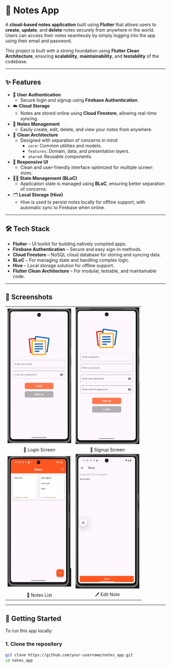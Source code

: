 # 📒 Notes App

A **cloud-based notes application** built using **Flutter** that allows users to **create**, **update**, and **delete** notes securely from anywhere in the world. Users can access their notes seamlessly by simply logging into the app using their email and password.

This project is built with a strong foundation using **Flutter Clean Architecture**, ensuring **scalability**, **maintainability**, and **testability** of the codebase.

---

## ✨ Features

- 🔐 **User Authentication**
  - Secure login and signup using **Firebase Authentication**.
- ☁️ **Cloud Storage**
  - Notes are stored online using **Cloud Firestore**, allowing real-time syncing.
- 📝 **Notes Management**
  - Easily create, edit, delete, and view your notes from anywhere.
- 🧱 **Clean Architecture**
  - Designed with separation of concerns in mind:
    - `core`: Common utilities and models.
    - `features`: Domain, data, and presentation layers.
    - `shared`: Reusable components.
- 📱 **Responsive UI**
  - Clean and user-friendly interface optimized for multiple screen sizes.
- 🧑‍💻 **State Management (BLoC)**
  - Application state is managed using **BLoC**, ensuring better separation of concerns.
- 🗂 **Local Storage (Hive)**
  - Hive is used to persist notes locally for offline support, with automatic sync to Firebase when online.

---

## 🛠 Tech Stack

- **Flutter** – UI toolkit for building natively compiled apps.
- **Firebase Authentication** – Secure and easy sign-in methods.
- **Cloud Firestore** – NoSQL cloud database for storing and syncing data.
- **BLoC** – For managing state and handling complex logic.
- **Hive** – Local storage solution for offline support.
- **Flutter Clean Architecture** – For modular, testable, and maintainable code.

---

## 📸 Screenshots

<!-- Screenshots are located in assets/snapshots/ -->

<div align="center">

<table>
  <tr>
    <td>
      <img src="assets/snapshots/1.png" alt="Login Screen" width="200"/>
    </td>
    <td>
      <img src="assets/snapshots/2.png" alt="Signup Screen" width="200"/>
    </td>
  </tr>
  <tr>
    <td align="center">🔐 Login Screen</td>
    <td align="center">📝 Signup Screen</td>
  </tr>
  <tr>
    <td>
      <img src="assets/snapshots/5.png" alt="Notes List" width="200"/>
    </td>
    <td>
      <img src="assets/snapshots/4.png" alt="Edit Note" width="200"/>
    </td>
  </tr>
  <tr>
    <td align="center">📄 Notes List</td>
    <td align="center">🖊️ Edit Note</td>
  </tr>
</table>

</div>

---

## 🚀 Getting Started

To run this app locally:

### 1. Clone the repository
```bash
git clone https://github.com/your-username/notes_app.git
cd notes_app
